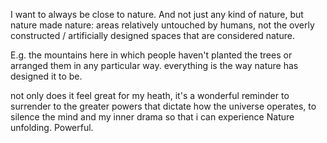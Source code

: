 I want to always be close to nature. And not just any kind of nature, but nature made nature: areas relatively untouched by humans, not the overly constructed / artificially designed spaces that are considered nature.

E.g. the mountains here in which people haven't planted the trees or arranged them in any particular way. everything is the way nature has designed it to be.

not only does it feel great for my heath, it's a wonderful reminder to surrender to the greater powers that dictate how the universe operates, to silence the mind and my inner drama so that i can experience Nature unfolding. Powerful.